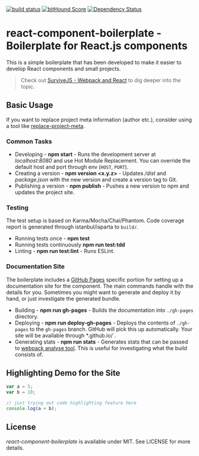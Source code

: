 [![build status](https://secure.travis-ci.org/survivejs/react-component-boilerplate.svg)](http://travis-ci.org/survivejs/react-component-boilerplate) [![bitHound Score](https://www.bithound.io/github/survivejs/react-component-boilerplate/badges/score.svg)](https://www.bithound.io/github/survivejs/react-component-boilerplate) [![Dependency Status](https://david-dm.org/survivejs/react-component-boilerplate.svg)](https://david-dm.org/survivejs/react-component-boilerplate)

# react-component-boilerplate - Boilerplate for React.js components

This is a simple boilerplate that has been developed to make it easier to develop React components and small projects.

> Check out [SurviveJS - Webpack and React](http://survivejs.com/) to dig deeper into the topic.

## Basic Usage

If you want to replace project meta information (author etc.), consider using a tool like [replace-project-meta](https://www.npmjs.com/package/replace-project-meta).

### Common Tasks

* Developing - **npm start** - Runs the development server at *localhost:8080* and use Hot Module Replacement. You can override the default host and port through env (`HOST`, `PORT`).
* Creating a version - **npm version <x.y.z>** - Updates */dist* and *package.json* with the new version and create a version tag to Git.
* Publishing a version - **npm publish** - Pushes a new version to npm and updates the project site.

### Testing

The test setup is based on Karma/Mocha/Chai/Phantom. Code coverage report is generated through istanbul/isparta to `build/`.

* Running tests once - **npm test**
* Running tests continuously **npm run test:tdd**
* Linting - **npm run test:lint** - Runs ESLint.

### Documentation Site

The boilerplate includes a [GitHub Pages](https://pages.github.com/) specific portion for setting up a documentation site for the component. The main commands handle with the details for you. Sometimes you might want to generate and deploy it by hand, or just investigate the generated bundle.

* Building - **npm run gh-pages** - Builds the documentation into `./gh-pages` directory.
* Deploying - **npm run deploy-gh-pages** - Deploys the contents of `./gh-pages` to the `gh-pages` branch. GitHub will pick this up automatically. Your site will be available through *<user name>.github.io/<project name>`.
* Generating stats - **npm run stats** - Generates stats that can be passed to [webpack analyse tool](https://webpack.github.io/analyse/). This is useful for investigating what the build consists of.

## Highlighting Demo for the Site

```js
var a = 5;
var b = 10;

// just trying out code highlighting feature here
console.log(a + b);
```

## License

*react-component-boilerplate* is available under MIT. See LICENSE for more details.

